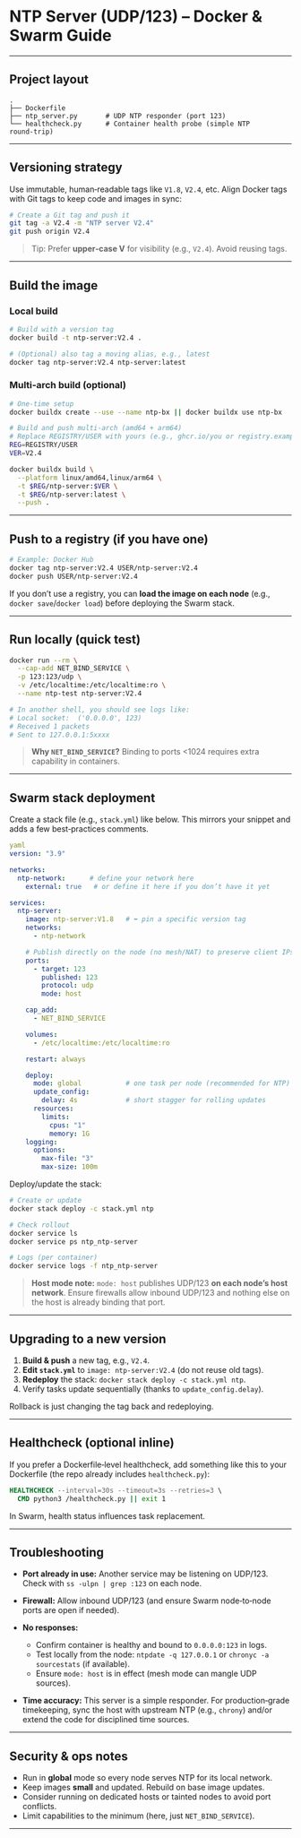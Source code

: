 # NTP Server (UDP/123) – Docker & Swarm Guide

---

## Project layout

```
.
├── Dockerfile
├── ntp_server.py       # UDP NTP responder (port 123)
└── healthcheck.py      # Container health probe (simple NTP round‑trip)
```

---

## Versioning strategy

Use immutable, human‑readable tags like `V1.8`, `V2.4`, etc. Align Docker tags with Git tags to keep code and images in sync:

```bash
# Create a Git tag and push it
git tag -a V2.4 -m "NTP server V2.4"
git push origin V2.4
```

> Tip: Prefer **upper‑case V** for visibility (e.g., `V2.4`). Avoid reusing tags.

---

## Build the image

### Local build

```bash
# Build with a version tag
docker build -t ntp-server:V2.4 .

# (Optional) also tag a moving alias, e.g., latest
docker tag ntp-server:V2.4 ntp-server:latest
```

### Multi‑arch build (optional)

```bash
# One‑time setup
docker buildx create --use --name ntp-bx || docker buildx use ntp-bx

# Build and push multi‑arch (amd64 + arm64)
# Replace REGISTRY/USER with yours (e.g., ghcr.io/you or registry.example.com/you)
REG=REGISTRY/USER
VER=V2.4

docker buildx build \
  --platform linux/amd64,linux/arm64 \
  -t $REG/ntp-server:$VER \
  -t $REG/ntp-server:latest \
  --push .
```

---

## Push to a registry (if you have one)

```bash
# Example: Docker Hub
docker tag ntp-server:V2.4 USER/ntp-server:V2.4
docker push USER/ntp-server:V2.4
```

If you don’t use a registry, you can **load the image on each node** (e.g., `docker save`/`docker load`) before deploying the Swarm stack.

---

## Run locally (quick test)

```bash
docker run --rm \
  --cap-add NET_BIND_SERVICE \
  -p 123:123/udp \
  -v /etc/localtime:/etc/localtime:ro \
  --name ntp-test ntp-server:V2.4

# In another shell, you should see logs like:
# Local socket:  ('0.0.0.0', 123)
# Received 1 packets
# Sent to 127.0.0.1:5xxxx
```

> **Why `NET_BIND_SERVICE`?** Binding to ports <1024 requires extra capability in containers.

---

## Swarm stack deployment

Create a stack file (e.g., `stack.yml`) like below. This mirrors your snippet and adds a few best‑practices comments.

```yaml
yaml
version: "3.9"

networks:
  ntp-network:      # define your network here
    external: true   # or define it here if you don’t have it yet

services:
  ntp-server:
    image: ntp-server:V1.8   # ⬅️ pin a specific version tag
    networks:
      - ntp-network

    # Publish directly on the node (no mesh/NAT) to preserve client IPs
    ports:
      - target: 123
        published: 123
        protocol: udp
        mode: host

    cap_add:
      - NET_BIND_SERVICE

    volumes:
      - /etc/localtime:/etc/localtime:ro

    restart: always

    deploy:
      mode: global           # one task per node (recommended for NTP)
      update_config:
        delay: 4s            # short stagger for rolling updates
      resources:
        limits:
          cpus: "1"
          memory: 1G
    logging:
      options:
        max-file: "3"
        max-size: 100m
```

Deploy/update the stack:

```bash
# Create or update
docker stack deploy -c stack.yml ntp

# Check rollout
docker service ls
docker service ps ntp_ntp-server

# Logs (per container)
docker service logs -f ntp_ntp-server
```

> **Host mode note:** `mode: host` publishes UDP/123 **on each node’s host network**. Ensure firewalls allow inbound UDP/123 and nothing else on the host is already binding that port.

---

## Upgrading to a new version

1. **Build & push** a new tag, e.g., `V2.4`.
2. **Edit `stack.yml`** to `image: ntp-server:V2.4` (do not reuse old tags).
3. **Redeploy** the stack: `docker stack deploy -c stack.yml ntp`.
4. Verify tasks update sequentially (thanks to `update_config.delay`).

Rollback is just changing the tag back and redeploying.

---

## Healthcheck (optional inline)

If you prefer a Dockerfile‑level healthcheck, add something like this to your Dockerfile (the repo already includes `healthcheck.py`):

```dockerfile
HEALTHCHECK --interval=30s --timeout=3s --retries=3 \
  CMD python3 /healthcheck.py || exit 1
```

In Swarm, health status influences task replacement.

---

## Troubleshooting

* **Port already in use:** Another service may be listening on UDP/123. Check with `ss -ulpn | grep :123` on each node.
* **Firewall:** Allow inbound UDP/123 (and ensure Swarm node‑to‑node ports are open if needed).
* **No responses:**

  * Confirm container is healthy and bound to `0.0.0.0:123` in logs.
  * Test locally from the node: `ntpdate -q 127.0.0.1` or `chronyc -a sourcestats` (if available).
  * Ensure `mode: host` is in effect (mesh mode can mangle UDP sources).
* **Time accuracy:** This server is a simple responder. For production‑grade timekeeping, sync the host with upstream NTP (e.g., `chrony`) and/or extend the code for disciplined time sources.

---

## Security & ops notes

* Run in **global** mode so every node serves NTP for its local network.
* Keep images **small** and updated. Rebuild on base image updates.
* Consider running on dedicated hosts or tainted nodes to avoid port conflicts.
* Limit capabilities to the minimum (here, just `NET_BIND_SERVICE`).

---

